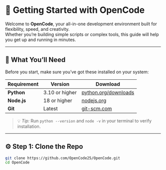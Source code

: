 # 🚀 Getting Started with OpenCode

Welcome to **OpenCode**, your all-in-one development environment built for flexibility, speed, and creativity.  
Whether you’re building simple scripts or complex tools, this guide will help you get up and running in minutes.

---

## 🧩 What You’ll Need

Before you start, make sure you’ve got these installed on your system:

| Requirement | Version | Download |
|--------------|----------|----------|
| **Python** | 3.10 or higher | [python.org/downloads](https://python.org/downloads) |
| **Node.js** | 18 or higher | [nodejs.org](https://nodejs.org) |
| **Git** | Latest | [git-scm.com](https://git-scm.com) |

> 💡 *Tip:* Run `python --version` and `node -v` in your terminal to verify installation.

---

## ⚙️ Step 1: Clone the Repo

```bash
git clone https://github.com/OpenCode25/OpenCode.git
cd OpenCode
